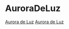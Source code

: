 # AuroraDeLuz

<a href="https://bbras81.github.io/AuroraDeLuz/index.html">Aurora de Luz</a>
<a href="https://bbras81.github.io/AuroraDeLuz/index1.html">Aurora de Luz</a>
